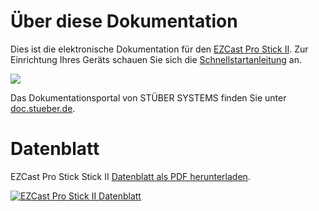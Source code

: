 # Über diese Dokumentation

Dies ist die elektronische Dokumentation für den [EZCast Pro Stick II](https://www.ezcastpro.de). Zur Einrichtung Ihres Geräts schauen Sie sich die [Schnellstartanleitung](quickstart.md) an.

![](/images/ezcastproII_stick_small.png)

Das Dokumentationsportal von STÜBER SYSTEMS finden Sie unter [doc.stueber.de](https://doc.stueber.de).

# Datenblatt

EZCast Pro Stick Stick II [Datenblatt als PDF herunterladen](https://download.stueber.de/doc/de/ezcastpro/ezcastpro-stick-II.brochure.de.pdf).

<a href="https://download.stueber.de/doc/de/ezcastpro/ezcastpro-stick-II.brochure.de.pdf" align="left" target="_blank"><img src="/images/ezcastpro-stick-II.brochure_Seite_1.jpg" alt="EZCast Pro Stick II Datenblatt"></a>



